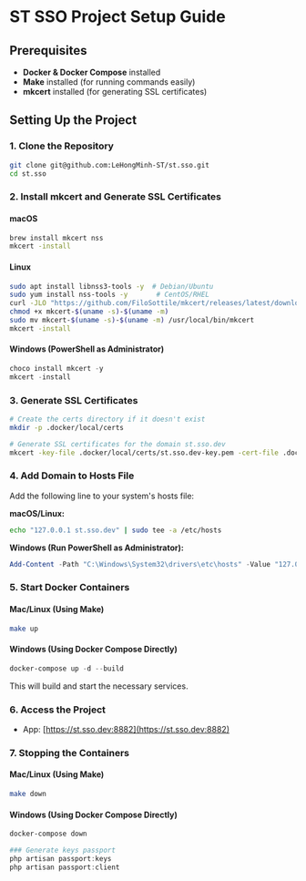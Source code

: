 
# ST SSO Project Setup Guide

## Prerequisites

- **Docker & Docker Compose** installed
- **Make** installed (for running commands easily)
- **mkcert** installed (for generating SSL certificates)

## Setting Up the Project

### 1. Clone the Repository
```sh
git clone git@github.com:LeHongMinh-ST/st.sso.git
cd st.sso
```

### 2. Install mkcert and Generate SSL Certificates

#### macOS
```sh
brew install mkcert nss
mkcert -install
```

#### Linux
```sh
sudo apt install libnss3-tools -y  # Debian/Ubuntu
sudo yum install nss-tools -y       # CentOS/RHEL
curl -JLO "https://github.com/FiloSottile/mkcert/releases/latest/download/mkcert-$(uname -s)-$(uname -m)"
chmod +x mkcert-$(uname -s)-$(uname -m)
sudo mv mkcert-$(uname -s)-$(uname -m) /usr/local/bin/mkcert
mkcert -install
```

#### Windows (PowerShell as Administrator)
```powershell
choco install mkcert -y
mkcert -install
```

### 3. Generate SSL Certificates
```sh
# Create the certs directory if it doesn't exist
mkdir -p .docker/local/certs

# Generate SSL certificates for the domain st.sso.dev
mkcert -key-file .docker/local/certs/st.sso.dev-key.pem -cert-file .docker/local/certs/st.sso.dev.pem st.sso.dev localhost 127.0.0.1 ::1
```

### 4. Add Domain to Hosts File
Add the following line to your system's hosts file:

**macOS/Linux:**
```sh
echo "127.0.0.1 st.sso.dev" | sudo tee -a /etc/hosts
```

**Windows (Run PowerShell as Administrator):**
```powershell
Add-Content -Path "C:\Windows\System32\drivers\etc\hosts" -Value "127.0.0.1 st.sso.dev"
```

### 5. Start Docker Containers

#### Mac/Linux (Using Make)
```sh
make up
```

#### Windows (Using Docker Compose Directly)
```powershell
docker-compose up -d --build
```
This will build and start the necessary services.

### 6. Access the Project
- App: [https://st.sso.dev:8882](https://st.sso.dev:8882)

### 7. Stopping the Containers

#### Mac/Linux (Using Make)
```sh
make down
```

#### Windows (Using Docker Compose Directly)
```powershell
docker-compose down

### Generate keys passport
php artisan passport:keys
php artisan passport:client

```
